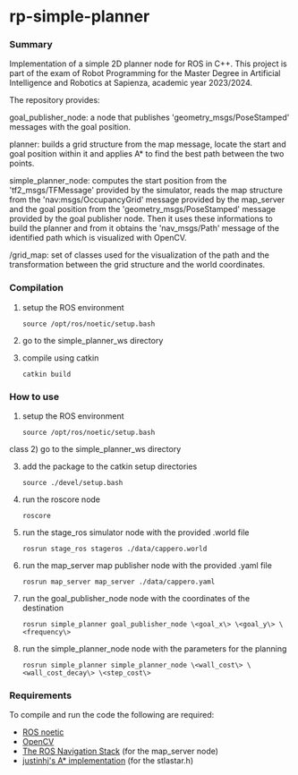 # rp-simple-planner

### Summary

Implementation of a simple 2D planner node for ROS in C++. This project is part of the exam of Robot Programming for the Master Degree in Artificial Intelligence and Robotics at Sapienza, academic year 2023/2024.

The repository provides:

goal_publisher_node: a node that publishes 'geometry_msgs/PoseStamped' messages with the goal position.

planner: builds a grid structure from the map message, locate the start and goal position within it and applies A* to find the best path between the two points.

simple_planner_node: computes the start position from the 'tf2_msgs/TFMessage' provided by the simulator, reads the map structure from the 'nav:msgs/OccupancyGrid' message provided by the map_server and the goal position from the 'geometry_msgs/PoseStamped' message provided by the goal publisher node. Then it uses these informations to build the planner and from it obtains the 'nav_msgs/Path' message of the identified path which is visualized with OpenCV.

/grid_map: set of classes used for the visualization of the path and the transformation between the grid structure and the world coordinates.


### Compilation

1)  setup the ROS environment

        source /opt/ros/noetic/setup.bash

2)  go to the simple_planner_ws directory

3)  compile using catkin

        catkin build


### How to use

1)  setup the ROS environment

        source /opt/ros/noetic/setup.bash
class
2)  go to the simple_planner_ws directory

3)  add the package to the catkin setup directories

        source ./devel/setup.bash

4)  run the roscore node

        roscore

5)  run the stage_ros simulator node with the provided .world file

        rosrun stage_ros stageros ./data/cappero.world

6)  run the map_server map publisher node with the provided .yaml file

        rosrun map_server map_server ./data/cappero.yaml

7)  run the goal_publisher_node node with the coordinates of the destination

        rosrun simple_planner goal_publisher_node \<goal_x\> \<goal_y\> \<frequency\>

8)  run the simple_planner_node node with the parameters for the planning

        rosrun simple_planner simple_planner_node \<wall_cost\> \<wall_cost_decay\> \<step_cost\>
        

### Requirements

To compile and run the code the following are required:

*   [ROS noetic](https://wiki.ros.org/noetic)
*   [OpenCV](https://opencv.org)
*   [The ROS Navigation Stack](https://github.com/ros-planning/navigation) (for the map_server node)
*   [justinhj's A* implementation](https://github.com/justinhj/astar-algorithm-cpp) (for the stlastar.h)